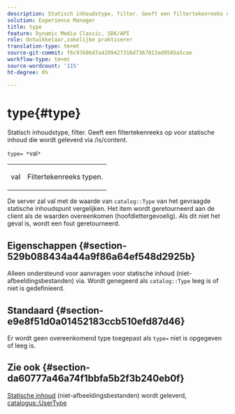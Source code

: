 ```yaml
---
description: Statisch inhoudstype, filter. Geeft een filtertekenreeks op voor statische inhoud die wordt geleverd via /is/content.
solution: Experience Manager
title: type
feature: Dynamic Media Classic, SDK/API
role: Ontwikkelaar,zakelijke praktiserer
translation-type: tm+mt
source-git-commit: f6c97606d7a4209427316d7367013ad9585a5cae
workflow-type: tm+mt
source-wordcount: '115'
ht-degree: 0%

---
```



# type{#type}

Statisch inhoudstype, filter. Geeft een filtertekenreeks op voor statische inhoud die wordt geleverd via /is/content.

`type= *`val`*`

<table id="simpletable_B66354A826434A678F3DBC686A0F1436"> 
 <tr class="strow"> 
  <td class="stentry"> <p><span class="varname"> val</span> </p> </td> 
  <td class="stentry"> <p>Filtertekenreeks typen. </p></td> 
 </tr> 
</table>

De server zal val met de waarde van `catalog::Type` van het gevraagde statische inhoudspunt vergelijken. Het item wordt geretourneerd aan de client als de waarden overeenkomen (hoofdlettergevoelig). Als dit niet het geval is, wordt een fout geretourneerd.

## Eigenschappen {#section-529b088434a44a9f86a64ef548d2925b}

Alleen ondersteund voor aanvragen voor statische inhoud (niet-afbeeldingsbestanden) via. Wordt genegeerd als `catalog::Type` leeg is of niet is gedefinieerd.

## Standaard {#section-e9e8f51d0a01452183ccb510efd87d46}

Er wordt geen overeenkomend type toegepast als `type=` niet is opgegeven of leeg is.

## Zie ook {#section-da60777a46a74f1bbfa5b2f3b240eb0f}

[Statische inhoud](../../../../../is-api/http-ref/image-serving-api-ref/c-http-protocol-reference/c-syntax-and-features/r-serving-static-non-image-content.md#reference-cbe50e697fdf4c7bbb0084f98b7739da) (niet-afbeeldingsbestanden) wordt geleverd,  [catalogus::UserType](/help/aem-is-ir-api/is-api/image-catalog/image-serving-api-ref/c-image-catalog-reference/c-image-svg-data-reference/c-image-data-reference/r-usertype-cat.md)
